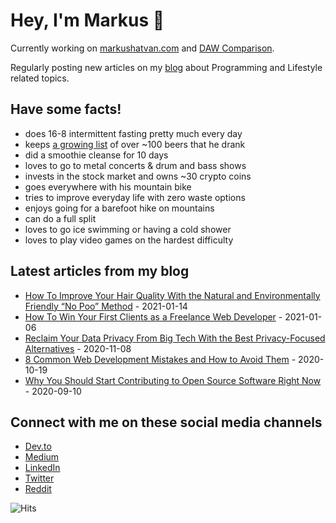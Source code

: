 # Hey, I'm Markus :wave:

Currently working on [markushatvan.com](https://markushatvan.com/) and [DAW Comparison](https://dawcomparison.com/).

Regularly posting new articles on my [blog](https://markushatvan.com/blog) about Programming and Lifestyle related topics.

## Have some facts!

- does 16-8 intermittent fasting pretty much every day
- keeps [a growing list](https://markushatvan.com/blog/the-beer-bucket-list-for-the-aspiring-connoisseur) of over ~100 beers that he drank
- did a smoothie cleanse for 10 days
- loves to go to metal concerts & drum and bass shows
- invests in the stock market and owns ~30 crypto coins
- goes everywhere with his mountain bike
- tries to improve everyday life with zero waste options
- enjoys going for a barefoot hike on mountains
- can do a full split
- loves to go ice swimming or having a cold shower
- loves to play video games on the hardest difficulty

## Latest articles from my blog

<!-- blog starts -->
- [How To Improve Your Hair Quality With the Natural and Environmentally Friendly “No Poo” Method](https://markushatvan.com/blog/how-to-improve-your-hair-quality-with-the-natural-and-environmentally-friendly-no-poo-method) - 2021-01-14
- [How To Win Your First Clients as a Freelance Web Developer](https://markushatvan.com/blog/how-to-win-your-first-clients-as-a-freelance-web-developer) - 2021-01-06
- [Reclaim Your Data Privacy From Big Tech With the Best Privacy-Focused Alternatives](https://markushatvan.com/blog/reclaim-your-data-privacy-from-big-tech-with-the-best-privacy-focused-alternatives) - 2020-11-08
- [8 Common Web Development Mistakes and How to Avoid Them](https://markushatvan.com/blog/8-common-web-development-mistakes-and-how-to-avoid-them) - 2020-10-19
- [Why You Should Start Contributing to Open Source Software Right Now](https://markushatvan.com/blog/why-you-should-start-contributing-to-open-source-software-right-now) - 2020-09-10
<!-- blog ends -->

## Connect with me on these social media channels

- [Dev.to](https://dev.to/mhatvan)
- [Medium](https://medium.com/@markushatvan)
- [LinkedIn](https://www.linkedin.com/in/markus-hatvan-b912b91aa/)
- [Twitter](https://twitter.com/HatvanMarkus)
- [Reddit](https://www.reddit.com/user/chimpcmder)

<img src="https://hitcounter.pythonanywhere.com/count/tag.svg?url=https%3A%2F%2Fgithub.com%2Fmhatvan%2Fmhatvan" alt="Hits">
